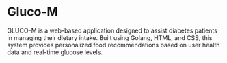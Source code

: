 # Gluco-M
GLUCO-M is a web-based application designed to assist diabetes patients in managing their dietary intake. Built using Golang, HTML, and CSS, this system provides personalized food recommendations based on user health data and real-time glucose levels.
